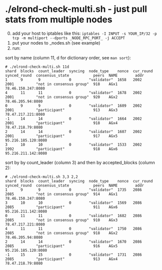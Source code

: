 # ./elrond-check-multi.sh - just pull stats from multiple nodes
0. add your host to iptables like this: `iptables -I INPUT -s YOUR_IP/32 -p tcp -m multiport --dports _NODE_RPC_PORT_ -j ACCEPT`
1. put your nodes to _nodes.sh (see example)
2. run:

sort by name (column 11, d for dictionary order, see `man sort`):
```
# ./elrond-check-multi.sh 11d
shard  blocks  count_leader  syncing  node_type    nonce  cur_round  synced_round  consensus_state           peers  NAME        addr
1      9       9             0        "validator"  1658   2002       2001          "not in consensus group"  918    AGx1        78.46.150.247:8080
4      11      11            0        "validator"  1678   2002       2001          "not in consensus group"  920    AGx2        78.46.205.94:8080
0      9       9             0        "validator"  1609   2002       2001          "participant"             913    AGx3        78.47.217.221:8080
-1     14      14            0        "validator"  1664   2002       2001          "participant"             918    AGx4        78.47.218.79:8080
2      14      14            0        "validator"  1607   2002       2001          "participant"             917    AGx5        95.216.185.120:8080
3      10      10            0        "validator"  1533   2002       1992          "participant"             918    AGx6        95.216.211.142:8080
```
sort by by count_leader (column 3) and then by accepted_blocks (column 2):
```
# ./elrond-check-multi.sh 3,3 2,2
shard  blocks  count_leader  syncing  node_type    nonce  cur_round  synced_round  consensus_state           peers  NAME        addr
1      9       9             0        "validator"  1735   2086       2085          "not in consensus group"  914    AGx1        78.46.150.247:8080
3      10      10            0        "validator"  1569   2086       2085          "participant"             911    AGx6        95.216.211.142:8080
0      11      11            0        "validator"  1682   2086       2085          "not in consensus group"  910    AGx3        78.47.217.221:8080
4      11      11            0        "validator"  1750   2086       2085          "not in consensus group"  918    AGx2        78.46.205.94:8080
2      14      14            0        "validator"  1670   2086       2085          "participant"             916    AGx5        95.216.185.120:8080
-1     15      15            0        "validator"  1731   2086       2085          "participant"             913    AGx4        78.47.218.79:8080
```
